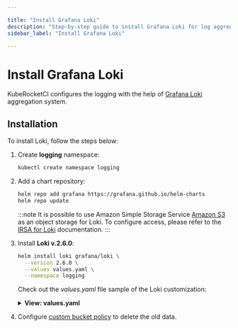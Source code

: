 ```yaml
---

title: "Install Grafana Loki"
description: "Step-by-step guide to install Grafana Loki for log aggregation in KubeRocketCI, including configuration for Amazon S3 object storage."
sidebar_label: "Install Grafana Loki"

---
```

<!-- markdownlint-disable MD025 -->

# Install Grafana Loki

<head>
  <link rel="canonical" href="https://docs.kuberocketci.io/docs/operator-guide/monitoring-and-observability/install-loki" />
</head>

KubeRocketCI configures the logging with the help of [Grafana Loki](https://grafana.com/oss/loki/) aggregation system.

## Installation

To install Loki, follow the steps below:

1. Create **logging** namespace:

    ```bash
    kubectl create namespace logging
    ```

2. Add a chart repository:

    ```bash
    helm repo add grafana https://grafana.github.io/helm-charts
    helm repo update
    ```

    :::note
      It is possible to use Amazon Simple Storage Service [Amazon S3](https://aws.amazon.com/s3/) as an object storage for Loki.
      To configure access, please refer to the [IRSA for Loki](./loki-irsa.md) documentation.
    :::

3. Install **Loki v.2.6.0**:

    ```bash
    helm install loki grafana/loki \
      --version 2.6.0 \
      --values values.yaml \
      --namespace logging
    ```

    Check out the *values.yaml* file sample of the Loki customization:

    <details>
    <summary><b>View: values.yaml</b></summary>

    ```yaml
    image:
      repository: grafana/loki
      tag: 2.3.0
    config:
      auth_enabled: false
      schema_config:
        configs:
        - from: 2021-06-01
          store: boltdb-shipper
          object_store: s3
          schema: v11
          index:
            prefix: loki_index_
            period: 24h
      storage_config:
        aws:
          s3: s3://<AWS_REGION>/loki-<CLUSTER_NAME>
        boltdb_shipper:
          active_index_directory: /data/loki/index
          cache_location: /data/loki/boltdb-cache
          shared_store: s3
      chunk_store_config:
        max_look_back_period: 24h
    resources:
      limits:
        memory: "128Mi"
      requests:
        cpu: "50m"
        memory: "128Mi"
    serviceAccount:
      create: true
      name: edp-loki
      annotations:
        eks.amazonaws.com/role-arn: "arn:aws:iam::<AWS_ACCOUNT_ID>:role/AWSIRSA‹CLUSTER_NAME›‹LOKI_NAMESPACE›Loki
    persistence:
      enabled: false
    ```

    </details>

4. Configure [custom bucket policy](https://docs.aws.amazon.com/AmazonS3/latest/userguide/object-lifecycle-mgmt.html) to delete the old data.
